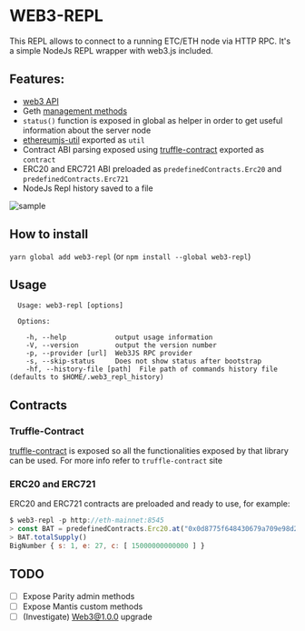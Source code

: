 # WEB3-REPL

This REPL allows to connect to a running ETC/ETH node via HTTP RPC. It's a simple NodeJs REPL wrapper with web3.js included.

## Features:

- [web3 API](https://www.npmjs.com/package/web3)
- Geth [management methods](https://github.com/ethereum/go-ethereum/wiki/Management-APIs)
- `status()` function is exposed in global as helper in order to get useful information about the server node
- [ethereumjs-util](https://github.com/ethereumjs/ethereumjs-util/blob/master/docs/index.md) exported as `util`
- Contract ABI parsing exposed using [truffle-contract](http://truffleframework.com/) exported as `contract`
- ERC20 and ERC721 ABI preloaded as `predefinedContracts.Erc20` and `predefinedContracts.Erc721`
- NodeJs Repl history saved to a file

![sample](https://cloud.githubusercontent.com/assets/3750504/22864705/33afed3e-f135-11e6-9c53-33e879abdc06.gif)

## How to install

`yarn global add web3-repl` (or `npm install --global web3-repl`)

## Usage

```
  Usage: web3-repl [options]

  Options:

    -h, --help            output usage information
    -V, --version         output the version number
    -p, --provider [url]  Web3JS RPC provider
    -s, --skip-status     Does not show status after bootstrap
    -hf, --history-file [path]  File path of commands history file (defaults to $HOME/.web3_repl_history)
```

## Contracts

### Truffle-Contract

[truffle-contract](https://www.npmjs.com/package/truffle-contract) is exposed so all the functionalities exposed by that library can be used. For more info refer to `truffle-contract` site

### ERC20 and ERC721

ERC20 and ERC721 contracts are preloaded and ready to use, for example:

```javascript
$ web3-repl -p http://eth-mainnet:8545
> const BAT = predefinedContracts.Erc20.at("0x0d8775f648430679a709e98d2b0cb6250d2887ef")
> BAT.totalSupply()
BigNumber { s: 1, e: 27, c: [ 15000000000000 ] }
```

## TODO

- [ ] Expose Parity admin methods
- [ ] Expose Mantis custom methods
- [ ] (Investigate) Web3@1.0.0 upgrade
